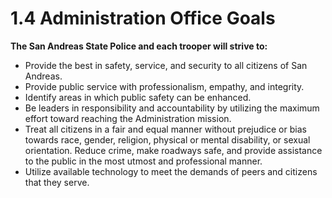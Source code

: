 # 1.4 Administration Office Goals

**The San Andreas State Police and each trooper will strive to:**

* Provide the best in safety, service, and security to all citizens of San Andreas.
* Provide public service with professionalism, empathy, and integrity.
* Identify areas in which public safety can be enhanced.
* Be leaders in responsibility and accountability by utilizing the maximum effort toward reaching the Administration mission.
* Treat all citizens in a fair and equal manner without prejudice or bias towards race, gender, religion, physical or mental disability, or sexual orientation. Reduce crime, make roadways safe, and provide assistance to the public in the most utmost and professional manner.
* Utilize available technology to meet the demands of peers and citizens that they serve.
